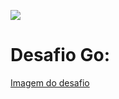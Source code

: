 ![](https://komarev.com/ghpvc/?username=danielAmazonas&color=brightgreen)

# Desafio Go:

[Imagem do desafio](https://hub.docker.com/r/danielamazonas/codeeducation)
